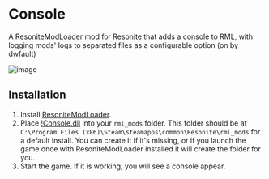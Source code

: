 # Console

A [ResoniteModLoader](https://github.com/resonite-modding-group/ResoniteModLoader) mod for [Resonite](https://resonite.com/) that adds a console to RML, with logging mods' logs to separated files as a configurable option (on by dwfault)

![image](https://github.com/user-attachments/assets/60eb647e-57d2-4006-b4b7-fb0d52f8f4b8)

## Installation
1. Install [ResoniteModLoader](https://github.com/resonite-modding-group/ResoniteModLoader).
1. Place [!Console.dll](https://github.com/KannyaResonite/Console/releases/latest/download/Console.dll) into your `rml_mods` folder. This folder should be at `C:\Program Files (x86)\Steam\steamapps\common\Resonite\rml_mods` for a default install. You can create it if it's missing, or if you launch the game once with ResoniteModLoader installed it will create the folder for you.
1. Start the game. If it is working, you will see a console appear.
